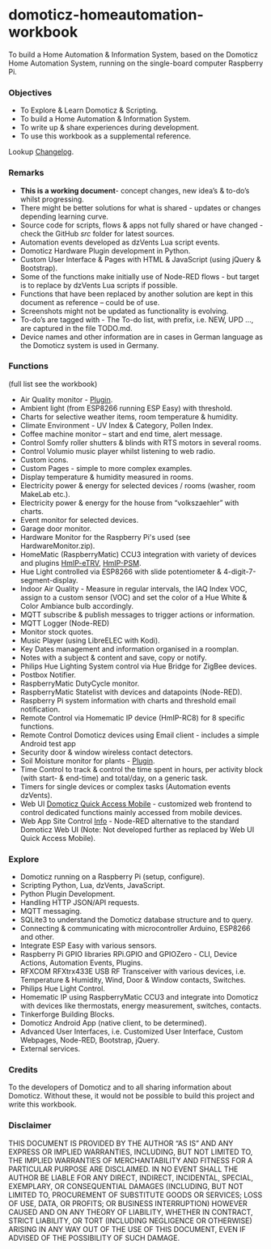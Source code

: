 # domoticz-homeautomation-workbook
To build a Home Automation & Information System, based on the Domoticz Home Automation System, running on the single-board computer Raspberry Pi.

### Objectives
* To Explore & Learn Domoticz & Scripting.
* To build a Home Automation & Information System.
* To write up & share experiences during development.
* To use this workbook as a supplemental reference.

Lookup [Changelog](https://github.com/rwbl/domoticz-homeautomation-workbook/blob/master/CHANGELOG.md).

### Remarks
* **This is a working document**- concept changes, new idea’s & to-do’s whilst progressing.
* There might be better solutions for what is shared - updates or changes depending learning curve.
* Source code for scripts, flows & apps not fully shared or have changed - check the GitHub _src_ folder for latest sources.
* Automation events developed as dzVents Lua script events.
* Domoticz Hardware Plugin development in Python.
* Custom User Interface & Pages with HTML & JavaScript (using jQuery & Bootstrap).
* Some of the functions make initially use of Node-RED flows - but target is to replace by dzVents Lua scripts if possible.
* Functions that have been replaced by another solution are kept in this document as reference – could be of use.
* Screenshots might not be updated as functionality is evolving.
* To-do’s are tagged with <TODO> - The To-do list, with prefix, i.e. NEW, UPD …, are captured in the file TODO.md.
* Device names and other information are in cases in German language as the Domoticz system is used in Germany.

### Functions
(full list see the workbook)
* Air Quality monitor - [Plugin](https://github.com/rwbl/domoticz-plugin-indoor-air-quality-monitor).
* Ambient light (from ESP8266 running ESP Easy) with threshold.
* Charts for selective weather items, room temperature & humidity.
* Climate Environment - UV Index & Category, Pollen Index.
* Coffee machine monitor – start and end time, alert message.
* Control Somfy roller shutters & blinds with RTS motors in several rooms.
* Control Volumio music player whilst listening to web radio.
* Custom icons.
* Custom Pages - simple to more complex examples.
* Display temperature & humidity measured in rooms.
* Electricity power & energy for selected devices / rooms (washer, room MakeLab etc.).
* Electricity power & energy for the house from “volkszaehler” with charts.
* Event monitor for selected devices.
* Garage door monitor.
* Hardware Monitor for the Raspberry Pi's used (see HardwareMonitor.zip).
* HomeMatic (RaspberryMatic) CCU3 integration with variety of devices and plugins [HmIP-eTRV](https://github.com/rwbl/domoticz-plugin-hmip-etrv), [HmIP-PSM](https://github.com/rwbl/domoticz-plugin-hmip-psm).
* Hue Light controlled via ESP8266 with slide potentiometer & 4-digit-7-segment-display.
* Indoor Air Quality - Measure in regular intervals, the IAQ Index VOC, assign to a custom sensor (VOC) and set the color of a Hue White & Color Ambiance bulb accordingly.
* MQTT subscribe & publish messages to trigger actions or information.
* MQTT Logger (Node-RED)
* Monitor stock quotes.
* Music Player (using LibreELEC with Kodi).
* Key Dates management and information organised in a roomplan.
* Notes with a subject & content and save, copy or notify.
* Philips Hue Lighting System control via Hue Bridge for ZigBee devices.
* Postbox Notifier.
* RaspberryMatic DutyCycle monitor.
* RaspberryMatic Statelist with devices and datapoints (Node-RED).
* Raspberry Pi system information with charts and threshold email notification.
* Remote Control via Homematic IP device (HmIP-RC8) for 8 specific functions.
* Remote Control Domoticz devices using Email client - includes a simple Android test app 
* Security door & window wireless contact detectors.
* Soil Moisture monitor for plants - [Plugin](https://github.com/rwbl/domoticz-plugin-soil-moisture-monitor).
* Time Control to track & control the time spent in hours, per activity block (with start- & end-time) and total/day, on a generic task.
* Timers for single devices or complex tasks (Automation events dzVents).
* Web UI [Domoticz Quick Access Mobile](https://github.com/rwbl/domoticz_quick_access_mobile) - customized web frontend to control dedicated functions mainly accessed from mobile  devices.
* Web App Site Control [Info](https://github.com/rwbl/domoticz-webapp-sitecontrol) - Node-RED alternative to the standard Domoticz Web UI (Note: Not developed further as replaced by Web UI Quick Access Mobile).

### Explore
* Domoticz running on a Raspberry Pi (setup, configure).
* Scripting Python, Lua, dzVents, JavaScript.
* Python Plugin Development.
* Handling HTTP JSON/API requests.
* MQTT messaging.
* SQLite3 to understand the Domoticz database structure and to query.
* Connecting & communicating with microcontroller Arduino, ESP8266 and other.
* Integrate ESP Easy with various sensors.
* Raspberry Pi GPIO libraries RPi.GPIO and GPIOZero - CLI, Device Actions, Automation Events, Plugins.
* RFXCOM RFXtrx433E USB RF Transceiver with various devices, i.e. Temperature & Humidity, Wind, Door & Window contacts, Switches.
* Philips Hue Light Control.
* Homematic IP using RaspberryMatic CCU3 and integrate into Domoticz with devices like thermostats, energy measurement, switches, contacts.
* Tinkerforge Building Blocks.
* Domoticz Android App (native client, to be determined).
* Advanced User Interfaces, i.e. Customized User Interface, Custom Webpages, Node-RED, Bootstrap, jQuery.
* External services.

### Credits
To the developers of Domoticz and to all sharing information about Domoticz. Without these, it would not be possible to build this project and write this workbook.

### Disclaimer
THIS DOCUMENT IS PROVIDED BY THE AUTHOR “AS IS” AND ANY EXPRESS OR IMPLIED WARRANTIES, INCLUDING, BUT NOT LIMITED TO, THE IMPLIED WARRANTIES 
OF MERCHANTABILITY AND FITNESS FOR A PARTICULAR PURPOSE ARE DISCLAIMED. IN NO EVENT SHALL THE AUTHOR BE LIABLE FOR ANY DIRECT, INDIRECT, 
INCIDENTAL, SPECIAL, EXEMPLARY, OR CONSEQUENTIAL DAMAGES (INCLUDING, BUT NOT LIMITED TO, PROCUREMENT OF SUBSTITUTE GOODS OR SERVICES; LOSS 
OF USE, DATA, OR PROFITS; OR BUSINESS INTERRUPTION) HOWEVER CAUSED AND ON ANY THEORY OF LIABILITY, WHETHER IN CONTRACT, STRICT LIABILITY, OR 
TORT (INCLUDING NEGLIGENCE OR OTHERWISE) ARISING IN ANY WAY OUT OF THE USE OF THIS DOCUMENT, EVEN IF ADVISED OF THE POSSIBILITY OF SUCH 
DAMAGE.
